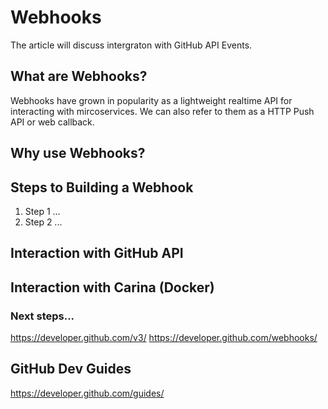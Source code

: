 # Webhooks 

The article will discuss intergraton with GitHub API Events.

## What are Webhooks?

Webhooks have grown in popularity as a lightweight realtime API for interacting with mircoservices.  We can also refer to them as a HTTP Push API or web callback.  

## Why use Webhooks?

## Steps to Building a Webhook

1. Step 1 ...
2. Step 2 ...

## Interaction with GitHub API

## Interaction with Carina (Docker)

### Next steps...

https://developer.github.com/v3/
https://developer.github.com/webhooks/

## GitHub Dev Guides

https://developer.github.com/guides/
